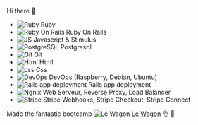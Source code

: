 Hi there 👋

- ![Ruby](https://upload.wikimedia.org/wikipedia/commons/thumb/7/73/Ruby_logo.svg/16px-Ruby_logo.svg.png "Ruby") Ruby
- ![Ruby On Rails](https://upload.wikimedia.org/wikipedia/commons/thumb/6/62/Ruby_On_Rails_Logo.svg/16px-Ruby_On_Rails_Logo.svg.png) Ruby On Rails
- ![JS](https://upload.wikimedia.org/wikipedia/commons/thumb/9/99/Unofficial_JavaScript_logo_2.svg/16px-Unofficial_JavaScript_logo_2.svg.png?uselang=fr "JS") Javascript & Stimulus
- ![PostgreSQL](https://upload.wikimedia.org/wikipedia/commons/thumb/2/29/Postgresql_elephant.svg/16px-Postgresql_elephant.svg.png "PostgreSQL")  Postgresql
- ![Git](https://upload.wikimedia.org/wikipedia/commons/thumb/e/e0/Git-logo.svg/30px-Git-logo.svg.png?uselang=fr "Git")  Git
- ![Html](https://upload.wikimedia.org/wikipedia/commons/thumb/6/61/HTML5_logo_and_wordmark.svg/langfr-16px-HTML5_logo_and_wordmark.svg.png "Html") Html
- ![css](https://upload.wikimedia.org/wikipedia/commons/thumb/d/d5/CSS3_logo_and_wordmark.svg/langfr-16px-CSS3_logo_and_wordmark.svg.png "css") Css
- ![DevOps](https://upload.wikimedia.org/wikipedia/fr/thumb/3/3b/Raspberry_Pi_logo.svg/langfr-16px-Raspberry_Pi_logo.svg.png "DevOps") DevOps (Raspberry, Debian, Ubuntu)
- ![Rails app deployment](https://upload.wikimedia.org/wikipedia/commons/thumb/4/46/Capistrano_logo.svg/langfr-16px-Capistrano_logo.svg.png "Rails app deployment") Rails app deployment
- ![Ngnix](https://upload.wikimedia.org/wikipedia/commons/thumb/c/c5/Nginx_logo.svg/langfr-60px-Nginx_logo.svg.png "Ngnix") Web 
Serveur, Reverse Proxy, Load Balancer
- ![Stripe](https://upload.wikimedia.org/wikipedia/commons/thumb/b/ba/Stripe_Logo%2C_revised_2016.svg/64px-Stripe_Logo%2C_revised_2016.svg.png "Stripe") Stripe Webhooks, Stripe Checkout, Stripe Connect

Made the fantastic bootcamp ![Le Wagon](https://avatars2.githubusercontent.com/u/5470001?s=18 "Le Wagon") [Le Wagon](https://www.lewagon.com) :ok_hand: :star2:

<!--
**francois0690/francois0690** is a ✨ _special_ ✨ repository because its `README.md` (this file) appears on your GitHub profile.

Here are some ideas to get you started:

- 🔭 I’m currently working on ...
- 🌱 I’m currently learning ...
- 👯 I’m looking to collaborate on ...
- 🤔 I’m looking for help with ...
- 💬 Ask me about ...
- 📫 How to reach me: ...
- 😄 Pronouns: ...
- ⚡ Fun fact: ...
-->
